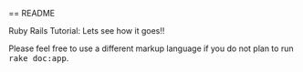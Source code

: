 == README

Ruby Rails Tutorial: Lets see how it goes!!

Please feel free to use a different markup language if you do not plan to run
<tt>rake doc:app</tt>.
